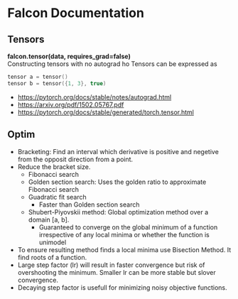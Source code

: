 # Falcon Documentation

## Tensors
**falcon.tensor(data, requires_grad=false)**  
Constructing tensors with no autograd ho
Tensors can be expressed as 
```c++
tensor a = tensor()
tensor b = tensor({1, 3}, true)
```

* https://pytorch.org/docs/stable/notes/autograd.html
* https://arxiv.org/pdf/1502.05767.pdf
* https://pytorch.org/docs/stable/generated/torch.tensor.html

## Optim
* Bracketing: Find an interval which derivative is positive and negetive from the opposit
direction from a point.
* Reduce the bracket size.
  - Fibonacci search
  - Golden section search: Uses the golden ratio to approximate Fibonacci search
  - Guadratic fit search
    - Faster than Golden section search
  - Shubert-Piyovskii method: Global optimization method over a domain [a, b].
    - Guaranteed to converge on the global minimum of a function irrespective of any local minima
    or whether the function is unimodel
* To ensure resulting method finds a local minima use Bisection Method. It find roots of a 
function.
* Large step factor (lr) will result in faster convergence but risk of overshooting the 
minimum. Smaller lr can be more stable but slover convergence.   
* Decaying step factor is usefull for minimizing noisy objective functions.